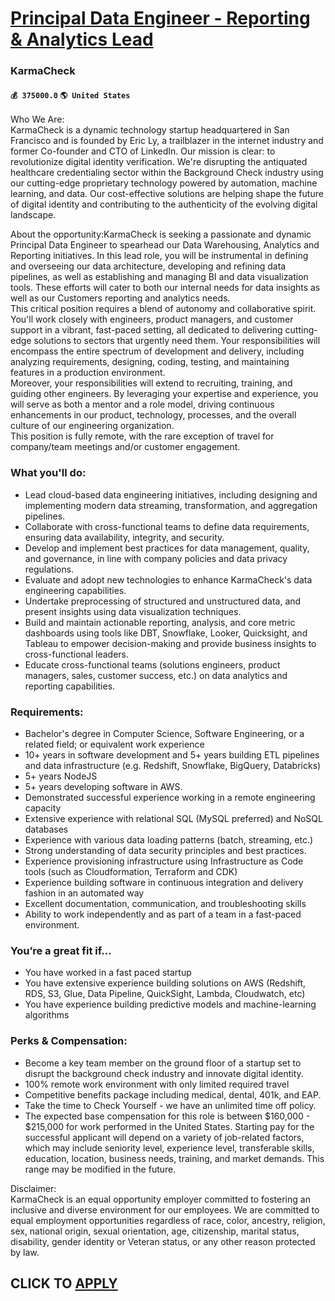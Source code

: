 # [Principal Data Engineer - Reporting & Analytics Lead](https://www.remotewlb.com/apply/principal-data-engineer-reporting-analytics-lead)  
### KarmaCheck  
#### `💰 375000.0` `🌎 United States`  
Who We Are:  
KarmaCheck is a dynamic technology startup headquartered in San Francisco and is founded by Eric Ly, a trailblazer in the internet industry and former Co-founder and CTO of LinkedIn. Our mission is clear: to revolutionize digital identity verification. We're disrupting the antiquated healthcare credentialing sector within the Background Check industry using our cutting-edge proprietary technology powered by automation, machine learning, and data. Our cost-effective solutions are helping shape the future of digital identity and contributing to the authenticity of the evolving digital landscape.  
  
About the opportunity:KarmaCheck is seeking a passionate and dynamic Principal Data Engineer to spearhead our Data Warehousing, Analytics and Reporting initiatives. In this lead role, you will be instrumental in defining and overseeing our data architecture, developing and refining data pipelines, as well as establishing and managing BI and data visualization tools. These efforts will cater to both our internal needs for data insights as well as our Customers reporting and analytics needs.  
This critical position requires a blend of autonomy and collaborative spirit. You'll work closely with engineers, product managers, and customer support in a vibrant, fast-paced setting, all dedicated to delivering cutting-edge solutions to sectors that urgently need them. Your responsibilities will encompass the entire spectrum of development and delivery, including analyzing requirements, designing, coding, testing, and maintaining features in a production environment.  
Moreover, your responsibilities will extend to recruiting, training, and guiding other engineers. By leveraging your expertise and experience, you will serve as both a mentor and a role model, driving continuous enhancements in our product, technology, processes, and the overall culture of our engineering organization.  
This position is fully remote, with the rare exception of travel for company/team meetings and/or customer engagement.  

### What you'll do:

  * Lead cloud-based data engineering initiatives, including designing and implementing modern data streaming, transformation, and aggregation pipelines.
  * Collaborate with cross-functional teams to define data requirements, ensuring data availability, integrity, and security.
  * Develop and implement best practices for data management, quality, and governance, in line with company policies and data privacy regulations.
  * Evaluate and adopt new technologies to enhance KarmaCheck's data engineering capabilities.
  * Undertake preprocessing of structured and unstructured data, and present insights using data visualization techniques.
  * Build and maintain actionable reporting, analysis, and core metric dashboards using tools like DBT, Snowflake, Looker, Quicksight, and Tableau to empower decision-making and provide business insights to cross-functional leaders.
  * Educate cross-functional teams (solutions engineers, product managers, sales, customer success, etc.) on data analytics and reporting capabilities.

### Requirements:

  * Bachelor's degree in Computer Science, Software Engineering, or a related field; or equivalent work experience
  * 10+ years in software development and 5+ years building ETL pipelines and data infrastructure (e.g. Redshift, Snowflake, BigQuery, Databricks)
  * 5+ years NodeJS
  * 5+ years developing software in AWS.
  * Demonstrated successful experience working in a remote engineering capacity
  * Extensive experience with relational SQL (MySQL preferred) and NoSQL databases
  * Experience with various data loading patterns (batch, streaming, etc.)
  * Strong understanding of data security principles and best practices.
  * Experience provisioning infrastructure using Infrastructure as Code tools (such as Cloudformation, Terraform and CDK)
  * Experience building software in continuous integration and delivery fashion in an automated way
  * Excellent documentation, communication, and troubleshooting skills
  * Ability to work independently and as part of a team in a fast-paced environment.

### You’re a great fit if…

  * You have worked in a fast paced startup
  * You have extensive experience building solutions on AWS (Redshift, RDS, S3, Glue, Data Pipeline, QuickSight, Lambda, Cloudwatch, etc)
  * You have experience building predictive models and machine-learning algorithms

### Perks & Compensation:

  * Become a key team member on the ground floor of a startup set to disrupt the background check industry and innovate digital identity.
  * 100% remote work environment with only limited required travel
  * Competitive benefits package including medical, dental, 401k, and EAP.
  * Take the time to Check Yourself - we have an unlimited time off policy.
  * The expected base compensation for this role is between $160,000 - $215,000 for work performed in the United States. Starting pay for the successful applicant will depend on a variety of job-related factors, which may include seniority level, experience level, transferable skills, education, location, business needs, training, and market demands. This range may be modified in the future.

Disclaimer:  
KarmaCheck is an equal opportunity employer committed to fostering an inclusive and diverse environment for our employees. We are committed to equal employment opportunities regardless of race, color, ancestry, religion, sex, national origin, sexual orientation, age, citizenship, marital status, disability, gender identity or Veteran status, or any other reason protected by law.  
  
## CLICK TO [APPLY](https://www.remotewlb.com/apply/principal-data-engineer-reporting-analytics-lead)

